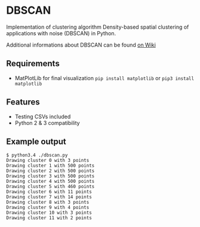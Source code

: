 # DBSCAN

Implementation of clustering algorithm Density-based spatial clustering of applications with noise (DBSCAN) in Python.

Additional informations about DBSCAN can be found [on Wiki](https://en.wikipedia.org/wiki/DBSCAN)

## Requirements

- MatPlotLib for final visualization ```pip install matplotlib``` or ```pip3 install matplotlib```

## Features

- Testing CSVs included
- Python 2 & 3 compatibility

## Example output

```
$ python3.4 ./dbscan.py
Drawing cluster 0 with 3 points
Drawing cluster 1 with 500 points
Drawing cluster 2 with 500 points
Drawing cluster 3 with 500 points
Drawing cluster 4 with 500 points
Drawing cluster 5 with 460 points
Drawing cluster 6 with 11 points
Drawing cluster 7 with 14 points
Drawing cluster 8 with 3 points
Drawing cluster 9 with 4 points
Drawing cluster 10 with 3 points
Drawing cluster 11 with 2 points
```
